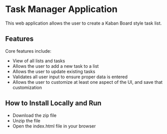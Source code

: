 # Task Manager Application

This web application allows the user to create a Kaban Board style task list.

## Features

Core features include:
- View of all lists and tasks
- Allows the user to add a new task to a list
- Allows the user to update existing tasks
- Validates all user input to ensure proper data is entered
- Allows the user to customize at least one aspect of the UI, and save that customization

## How to Install Locally and Run

- Download the zip file
- Unzip the file
- Open the index.html file in your browser
